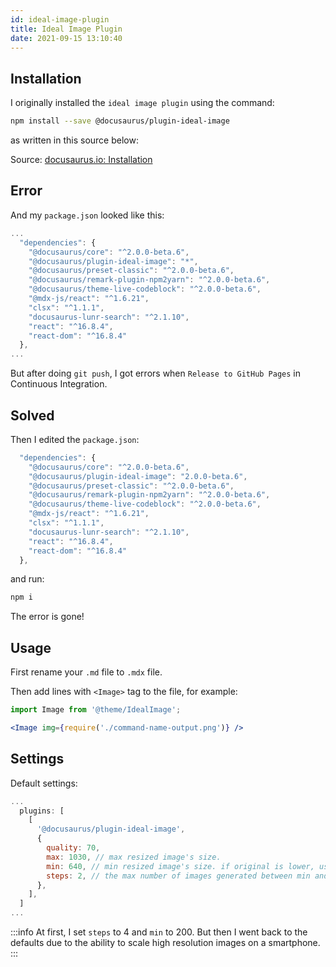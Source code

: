 ```yaml
---
id: ideal-image-plugin
title: Ideal Image Plugin
date: 2021-09-15 13:10:40
---
```


## Installation

I originally installed the `ideal image plugin` using the command:

```bash
npm install --save @docusaurus/plugin-ideal-image
```

as written in this source below:

Source: <a href='https://docusaurus.io/docs/api/plugins/@docusaurus/plugin-ideal-image#installation' class='external'>docusaurus.io: Installation</a>

## Error

And my `package.json` looked like this:

```js title="package.json" {4}
...
  "dependencies": {
    "@docusaurus/core": "^2.0.0-beta.6",
    "@docusaurus/plugin-ideal-image": "*",
    "@docusaurus/preset-classic": "^2.0.0-beta.6",
    "@docusaurus/remark-plugin-npm2yarn": "^2.0.0-beta.6",
    "@docusaurus/theme-live-codeblock": "^2.0.0-beta.6",
    "@mdx-js/react": "^1.6.21",
    "clsx": "^1.1.1",
    "docusaurus-lunr-search": "^2.1.10",
    "react": "^16.8.4",
    "react-dom": "^16.8.4"
  },
...
```

But after doing `git push`, I got errors when `Release to GitHub Pages` in Continuous Integration.

## Solved

Then I edited the `package.json`:

```js title="package.json" {3}
  "dependencies": {
    "@docusaurus/core": "^2.0.0-beta.6",
    "@docusaurus/plugin-ideal-image": "2.0.0-beta.6",
    "@docusaurus/preset-classic": "^2.0.0-beta.6",
    "@docusaurus/remark-plugin-npm2yarn": "^2.0.0-beta.6",
    "@docusaurus/theme-live-codeblock": "^2.0.0-beta.6",
    "@mdx-js/react": "^1.6.21",
    "clsx": "^1.1.1",
    "docusaurus-lunr-search": "^2.1.10",
    "react": "^16.8.4",
    "react-dom": "^16.8.4"
  },
```

and run:

```bash
npm i
```

The error is gone!

## Usage

First rename your `.md` file to `.mdx` file.

Then add lines with `<Image>` tag to the file, for example:

```jsx
import Image from '@theme/IdealImage';

<Image img={require('./command-name-output.png')} />
```

## Settings

Default settings:

```jsx title="docusaurus.config.js" {}
...
  plugins: [
    [
      '@docusaurus/plugin-ideal-image',
      {
        quality: 70,
        max: 1030, // max resized image's size.
        min: 640, // min resized image's size. if original is lower, use that size.
        steps: 2, // the max number of images generated between min and max (inclusive)
      },
    ],
  ]
...
```

:::info
At first, I set `steps` to 4 and `min` to 200. But then I went back to the defaults due to the ability to scale high resolution images on a smartphone.
:::
